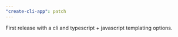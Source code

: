 ```yaml
---
"create-cli-app": patch
---
```


First release with a cli and typescript + javascript templating options.
